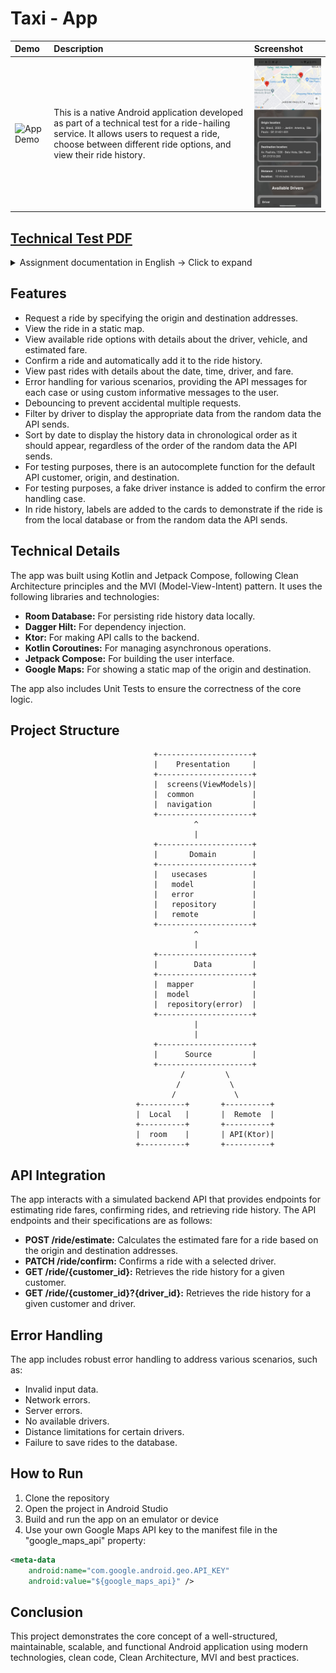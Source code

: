 
# Taxi - App

<div align="center">

| Demo                                | Description                        | Screenshot                         |
| :---------------------------------- | :----------------------------------| :----------------------------------
| <img src="app/AppDemo/app_demo.gif" width="133" alt="App Demo">      | This is a native Android application developed as part of a technical test for a ride-hailing service. It allows users to request a ride, choose between different ride options, and view their ride history. | <img src="app/AppDemo/taxi_app.jpg" width="233" alt="App Demo">                                      

</div>


[Technical Test PDF]("app/AppDemo/Teste_Técnico_Mobile_Novembro_2024_App_de_taxi.pdf")
  -

  <details>
  <summary> Assignment documentation in English -> Click to expand</summary>
  <p>

## Technical Test - Mobile
Hello, candidate!

First, we would like to thank you for your interest in joining the Shopper.com.br development team.  We are building the best supply system in Brazil and for that we are looking for people passionate about using technology to create innovative solutions.  We hope it's you!   

Explaining a little bit of the selection process:

## Stage 1 - Technical Test
In this first phase, you will build the frontend of an application for private transport.  It will be a simple and functional application that will integrate with 3 three endpoints of a simulated API.    

## Stage 2 - Technical Presentation
The best deliveries will be invited to present and participate in a more in-depth discussion about the project with the Shopper technical team.    

## Stage 3 - Cultural Fit
Once your technical skills have been validated, we now want to get to know you better as a person and professional.  In this next step, you will have the opportunity to talk with our team, share your career goals and better understand our culture and way of working.  It will be an open space to exchange ideas and clarify any questions you may have about us.  In addition, we have prepared a relaxed chat so that we can get to know your values, your motivations and how you fit into our team.  We want to make sure that this opportunity is ideal for you, as much as you are for us.    

## STAGE 1 - Technical test
What you will need to know:

Read technical specifications in English and understand business requirements.    

Develop a native iOS application with swift or Android with kotlin    

The basics of versioning in a repository using Git.  

What you will be evaluated on:
Your application will be submitted to a series of tests that will verify each of the acceptance criteria.  Therefore, it is important that you carefully read and strictly follow all instructions.  Your application must fully comply with the requirements.    

Desirable points, but not eliminatory:

Unit tests.    

A clean architecture (clean code).    

How to deliver your project:
Fill in this (https://forms.gle/hitvwDAyrZDDr2556).    

The delivery will only be of the source code, it is not necessary to generate an APK or IPA of the application.    

The project must compile and run on the Android Studio or Xcode emulator in the latest version.    

The application will connect to the simulated backend of the application at the address:

https://xd5zl5kk2yltomvw5fb37y3bm40vsyrx.lambda-url.sa-east-1.on.aws.    

How you should use LLMS (Copilot, ChatGPT, Gemini, Llama, etc..)
We like and encourage those who seek innovation to become more productive, but we want to evaluate you!  Use LLM as a tool and not as the creator of your code.    

You should NOT do:

Copy this test, paste it into GPT and just copy the result.  LLMs generate bad codes.    

You can do:

Use GPT to improve the code you created or study best practices.    

## SCENARIO 
Let's develop a concept application where the user can request a private car trip from point A to point B. He will be able to choose between some options of drivers and values and confirm the trip.  Then you can also list the history of trips made.    

## BACKEND DEFINITIONS 
The backend is a simulated API, it has standardized responses that are returned according to the parameters sent.  To access the backend, use the base URL below:   

https://xd5zl5kk2yltomvw5fb37y3bm40vsyrx.lambda-url.sa-east-1.0n.aws    

The API has the following endpoints that should be used by the application:

## POST/ride/estimate
Responsible for receiving the origin and destination of the trip and performing the calculations of the trip values.  This endpoint has the following scenarios:   

| "Origin" | "Destination" | "Customer ID" | "Scenario" |
|---|---|---|---|
| "Any" | "Any" | "Any" | "Success with no driver available" |
| "Av. Pres. Kenedy, 2385 - Remédios, Osasco - SP, 02675-031" | "Av. Paulista, 1538 - Bela Vista, São Paulo - SP, 01310-200" | "Any" | "Success with 3 drivers available" |
| "Av. Thomas Edison, 365 - Barra Funda, São Paulo - 01140-000 SP" | "Av. Paulista, 1538 - Bela Vista, São Paulo - SP, 01310-200" | "Any" | "Success with 2 drivers available" |
| "Av. Brasil, 2033 - Jardim America, São Paulo - SP, 01431-001" | "Av. Paulista, 1538 - Bela Vista, São Paulo SP, 01310-200" | "Any" | "Success with 1 driver available" |
| "Any" | "Equal to origin" | "Any" | "Error destination address equal to origin" |
| "Any" | "Null" | "Any" | "Blank destination error" |
| "Null" | "Any" | "Any" | "Blank origin error" |
| "Any" | "Any" | "Null" | "Blank customer id error" | 


Request Body
```xml
JSON

{
    "customer id": string,
    "origin": string,
    "destination": string
}
```
Response Body
```xml
JSON

{
    "origin": {
        "latitude": number,
        "longitude": number
    },
    "destination": {
        "latitude": number,
        "longitude": number
    },
    "distance": number,
    "duration": string,
    "options": [
        {
           "id": number,
            "name": string,
            "description": string,
            "vehicle": string,
            "review": {
                "rating": number,
                "comment": string
            },
            "value": number
        }
    ],
    "routeResponse": object
}
```
## PATCH /ride/confirm
Responsible for confirming the trip. To use the endpoint, consider the driver table below to know when the driver ID is valid and when the distance is valid:    

| "Driver ID" | "Minimum KM accepted" |
|---|---|
| "1" | "1" |
| "2" | "5" |
| "3" | "10" |

This endpoint has the following scenarios:

| "Origin" | "Destination" | "Customer ID" | "Driver ID" | "Distance" | "Scenario" |
|---|---|---|---|---|---|
| "Any" | "Any" | "Any" | "Valid" | "Valid" | "Success" |
| "Any" | "Any" | "Any" | "Valid" | "Invalid" | "Invalid distance error for driver" |
| "Any" | "Any" | "Any" | "Invalid" | "Valid" | "Invalid driver error" |
| "Any" | "Any" | "Any" | "Null" | "Valid" | "Driver error not informed" | 
| "Any" | "Equal to origin" | "Any" | "Valid" | "Valid" | "Address error of destination equal to origin" |
| "Any" | "Null" | "Any" | "Valid" | "Valid" | "Blank destination error" |
| "Null" | "Any" | "Any" | "Valid" | "Valid" | "Origin error blank" |
| "Any" | "Any" | "Null" | "Valid" | "Valid" | "Customer id error in target" |

Request Body
```xml
JSON
{
    "customer id": string,
    "origin": string,
    "destination": string,
    "distance": number,
    "duration": string,
    "driver": {
        "id": number,
        "name": string
    },
    "value": number
}
```

Response Body

| "Status Code" | "Description"                                          | "Response"                                                                     |
|---------------|------------------------------------------------------|---------------------------------------------------------------------------------|
| "200"         | "Operation performed successfully"                     | `{ "success": true }`                                                         |
| "400"         | "The data provided in the body of the request is invalid" | `{ "error_code": "INVALID_DATA", "error_description": string }`             |
| "404"         | "Driver not found"                                     | `{ "error_code": "DRIVER NOT FOUND", "error_description": string }`            |
| "406"         | "Invalid mileage for the driver"                       | `{ "error_code": "INVALID DISTANCE", "error description": string }`            |

## GET/ride/{customer_id}?driver_id={driver id}

Responsible for listing trips made by a certain user

This endpoint has the following scenarios (consider the same driver IDs as the trip confirmation endpoint):

| "Customer ID" | "Driver ID" | "Scenario" |
| --- | --- | --- |
| "СТО1" | "Null or valid" | "Success with random list of trips" |
| "Any" | "Null or valid" | "Error with no trips saved" |
| "СТО1" | "Invalid" | "Invalid driver error" |

Response Body


| "Status Code" | "Description" | "Response" |
| --- | --- | --- |
| "200" | "Operation performed successfully" | "{ "customer_id": string, "rides": \[ { "id": number, "date": datetime, "origin": string, "destination": string, "distance": number, "duration": string, "driver": { "id": number, "name": string }, "value": number } ] }" |
| "400" | "Invalid driver" | "{ "error_code": "INVALID DRIVER", "error_description": string }" |
| "404" | "No records found" | "{ "error_code": "NO RIDES FOUND", "error_description": string }" |


# FRONTEND DEFINITIONS

The Frontend must be a native application, consider the points below:

On Android:

*   Use Kotlin for development.
   
*   You can choose to create the screens in XML or Compose, whichever you prefer.

On iOS:

*   Use Swift for development.
   
*   You can choose to create the screens in UIKit or SwiftUI, whichever you prefer.

## Functionalities and animations:

*   We will evaluate the requirements described in this document, ensure that they are working correctly.
   
*   You can add animations, screen transitions or more refined layouts if you want, however they will not be considered as eliminatory during the evaluation.

The application must have the following screens and behaviors:

## Travel request

*   It must contain a form with the fields to inform the user's id, the origin address and the destination address and a button to estimate the value of the trip.
   
*   You must make the request to the API passing the necessary parameters, upon receiving the response you must display the travel options screen.

## Travel options

*   Must show a static map with the route returned in the plotted estimate, indicating point A and point B. 
   
*   Must show the list of driver options with:
   
    *   name. 
       
    *   description. 
       
    *   vehicle. 
       
    *   evaluation. 
       
    *   value of the trip.
       
*   For each driver there must be a "Choose" button, which will make the request to the API and confirm the trip.
   
*   After confirming the trip, you must automatically forward to the trip history screen.

## Travel history

*   Must show a field to inform the user's id, a driver selector, with an option to show all and a button to apply the filter.
   
*   When applying the filter, it must display the list of trips made, with:
   
    *   date and time of the trip. 
       
    *   driver's name. 
       
    *   origin. 
       
    *   destination. 
       
    *   distance. 
       
    *   duration. 
       
    *   value.

## Error handling and user feedback

*   On all screens, errors must be displayed to the user, allowing him to verify the problem and try again.
   
*   Whenever there is a slower processing, such as a request, it should be presented to the user that the application is performing an action. 
   
*   The application should prevent the user from performing repeated actions by mistake when tapping a button several times (debounce).

--------------------------------------------------------------------------------------------------------------------------------------------------

</p>
</details>

 


## Features

*   Request a ride by specifying the origin and destination addresses.
*   View the ride in a static map.
*   View available ride options with details about the driver, vehicle, and estimated fare.
*   Confirm a ride and automatically add it to the ride history.
*   View past rides with details about the date, time, driver, and fare.
*   Error handling for various scenarios, providing the API messages for each case or using custom informative messages to the user.
*   Debouncing to prevent accidental multiple requests.
*   Filter by driver to display the appropriate data from the random data the API sends.
*   Sort by date to display the history data in chronological order as it should appear, regardless of the order of the random data the API sends.
*   For testing purposes, there is an autocomplete function for the default API customer, origin, and destination.
*   For testing purposes, a fake driver instance is added to confirm the error handling case.
*   In ride history, labels are added to the cards to demonstrate if the ride is from the local database or from the random data the API sends.

## Technical Details

The app was built using Kotlin and Jetpack Compose, following Clean Architecture principles and the MVI (Model-View-Intent) pattern. 
It uses the following libraries and technologies:

*   **Room Database:** For persisting ride history data locally.
*   **Dagger Hilt:** For dependency injection.
*   **Ktor:** For making API calls to the backend.
*   **Kotlin Coroutines:** For managing asynchronous operations.
*   **Jetpack Compose:** For building the user interface.
*   **Google Maps:** For showing a static map of the origin and destination.

The app also includes Unit Tests to ensure the correctness of the core logic.

## Project Structure

                                    +---------------------+
                                    |    Presentation     |
                                    +---------------------+
                                    |  screens(ViewModels)|
                                    |  common             |
                                    |  navigation         |
                                    +---------------------+
                                             ^
                                             |
                                    +---------------------+
                                    |       Domain        |
                                    +---------------------+
                                    |   usecases          |
                                    |   model             | 
                                    |   error             |
                                    |   repository        |
                                    |   remote            |
                                    +---------------------+
                                             ^
                                             |
                                    +---------------------+
                                    |        Data         |
                                    +---------------------+
                                    |  mapper             |
                                    |  model              |
                                    |  repository(error)  | 
                                    +---------------------+
                                             |
                                             |
                                    +---------------------+
                                    |      Source         |
                                    +---------------------+
                                          /         \
                                         /           \
                                        /             \
                                +----------+       +----------+
                                |  Local   |       |  Remote  | 
                                +----------+       +----------+
                                |  room    |       | API(Ktor)| 
                                +----------+       +----------+

## API Integration

The app interacts with a simulated backend API that provides endpoints for estimating ride fares, confirming rides, and retrieving ride history. The API endpoints and their specifications are as follows:

*   **POST /ride/estimate:** Calculates the estimated fare for a ride based on the origin and destination addresses.
*   **PATCH /ride/confirm:** Confirms a ride with a selected driver.
*   **GET /ride/{customer_id}:** Retrieves the ride history for a given customer.
*   **GET /ride/{customer_id}?{driver_id}:** Retrieves the ride history for a given customer and driver.

## Error Handling

The app includes robust error handling to address various scenarios, such as:

*   Invalid input data.
*   Network errors.
*   Server errors.
*   No available drivers.
*   Distance limitations for certain drivers.
*   Failure to save rides to the database.


## How to Run

1.  Clone the repository
2.  Open the project in Android Studio
3.  Build and run the app on an emulator or device
4. Use your own Google Maps API key to the manifest file in the "google_maps_api" property:
```xml
<meta-data
    android:name="com.google.android.geo.API_KEY"
    android:value="${google_maps_api}" />
```

## Conclusion

This project demonstrates the core concept of a well-structured, maintainable, scalable, and functional Android application using modern technologies, 
clean code, Clean Architecture, MVI and best practices.
